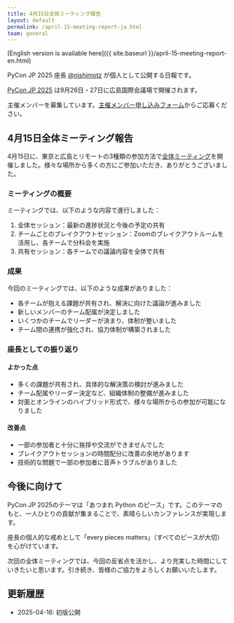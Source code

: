 ```yaml
---
title: 4月15日全体ミーティング報告
layout: default
permalink: /april-15-meeting-report-ja.html
team: general
---
```


[English version is available here]({{ site.baseurl }}/april-15-meeting-report-en.html)

PyCon JP 2025 座長 [@nishimotz](https://d.nishimotz.com/aboutme) が個人として公開する日報です。

[PyCon JP 2025](https://2025.pycon.jp/) は9月26日・27日に広島国際会議場で開催されます。

主催メンバーを募集しています。[主催メンバー申し込みフォーム](https://forms.gle/7irqYKhZVj7AY7LfA)からご応募ください。



## 4月15日全体ミーティング報告

4月15日に、東京と広島とリモートの3種類の参加方法で[全体ミーティング](https://pyconjp-staff.connpass.com/event/350595/)を開催しました。様々な場所から多くの方にご参加いただき、ありがとうございました。

### ミーティングの概要

ミーティングでは、以下のような内容で進行しました：

1. 全体セッション：最新の進捗状況と今後の予定の共有
2. チームごとのブレイクアウトセッション：Zoomのブレイクアウトルームを活用し、各チームで分科会を実施
3. 共有セッション：各チームでの議論内容を全体で共有

### 成果

今回のミーティングでは、以下のような成果がありました：

- 各チームが抱える課題が共有され、解決に向けた議論が進みました
- 新しいメンバーのチーム配属が決定しました
- いくつかのチームでリーダーが決まり、体制が整いました
- チーム間の連携が強化され、協力体制が構築されました

### 座長としての振り返り

#### よかった点

- 多くの課題が共有され、具体的な解決策の検討が進みました
- チーム配属やリーダー決定など、組織体制の整備が進みました
- 対面とオンラインのハイブリッド形式で、様々な場所からの参加が可能になりました

#### 改善点

- 一部の参加者と十分に挨拶や交流ができませんでした
- ブレイクアウトセッションの時間配分に改善の余地があります
- 技術的な問題で一部の参加者に音声トラブルがありました

## 今後に向けて

PyCon JP 2025のテーマは「あつまれ Python のピース」です。このテーマのもと、一人ひとりの貢献が集まることで、素晴らしいカンファレンスが実現します。

座長の個人的な戒めとして「every pieces matters」（すべてのピースが大切）を心がけています。

次回の全体ミーティングでは、今回の反省点を活かし、より充実した時間にしていきたいと思います。引き続き、皆様のご協力をよろしくお願いいたします。



## 更新履歴

- 2025-04-16: 初版公開
